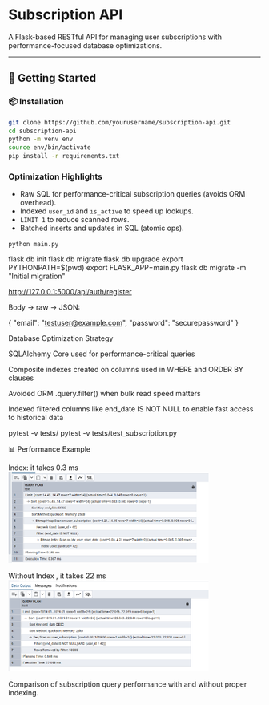 # Subscription API

A Flask-based RESTful API for managing user subscriptions with performance-focused database optimizations.

---

## 🚀 Getting Started

### 📦 Installation

```bash
git clone https://github.com/yourusername/subscription-api.git
cd subscription-api
python -m venv env
source env/bin/activate
pip install -r requirements.txt
```

### Optimization Highlights
- Raw SQL for performance-critical subscription queries (avoids ORM overhead).
- Indexed `user_id` and `is_active` to speed up lookups.
- `LIMIT 1` to reduce scanned rows.
- Batched inserts and updates in SQL (atomic ops).


`python main.py`

flask db init
flask db migrate
flask db upgrade
export PYTHONPATH=$(pwd)
export FLASK_APP=main.py
flask db migrate -m "Initial migration"

http://127.0.0.1:5000/api/auth/register

Body → raw → JSON:
 
{
  "email": "testuser@example.com",
  "password": "securepassword"
}


Database Optimization Strategy

SQLAlchemy Core used for performance-critical queries

Composite indexes created on columns used in WHERE and ORDER BY clauses

Avoided ORM .query.filter() when bulk read speed matters

Indexed filtered columns like end_date IS NOT NULL to enable fast access to historical data

pytest -v tests/
pytest -v tests/test_subscription.py

📊 Performance Example

Index: it takes 0.3 ms <img src="images/index.png" width="400"/> 

Without Index , it takes 22 ms <img src="images/without-index.png" width="400"/>

Comparison of subscription query performance with and without proper indexing.